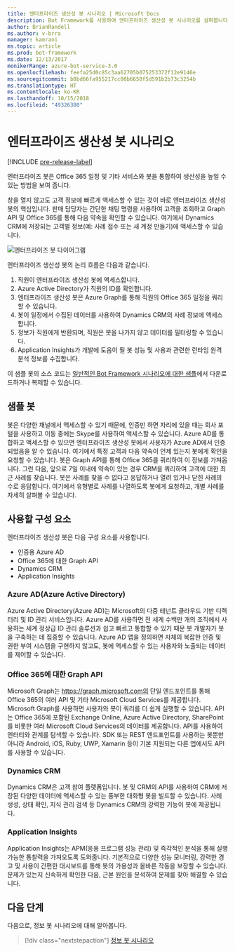 ```yaml
---
title: 엔터프라이즈 생산성 봇 시나리오 | Microsoft Docs
description: Bot Framework를 사용하여 엔터프라이즈 생산성 봇 시나리오를 살펴봅니다.
author: BrianRandell
ms.author: v-brra
manager: kamrani
ms.topic: article
ms.prod: bot-framework
ms.date: 12/13/2017
monikerRange: azure-bot-service-3.0
ms.openlocfilehash: feefa25d0c85c3aa62705b075253372f12e9146e
ms.sourcegitcommit: b8bd66fa955217cc00b6650f5d591b2b73c3254b
ms.translationtype: HT
ms.contentlocale: ko-KR
ms.lasthandoff: 10/15/2018
ms.locfileid: "49326380"
---
```

# <a name="enterprise-productivity-bot-scenario"></a>엔터프라이즈 생산성 봇 시나리오

[!INCLUDE [pre-release-label](includes/pre-release-label-v3.md)]

엔터프라이즈 봇은 Office 365 일정 및 기타 서비스와 봇을 통합하여 생산성을 높일 수 있는 방법을 보여 줍니다.

창을 열지 않고도 고객 정보에 빠르게 액세스할 수 있는 것이 바로 엔터프라이즈 생산성 봇의 핵심입니다. 판매 담당자는 간단한 채팅 명령을 사용하여 고객을 조회하고 Graph API 및 Office 365를 통해 다음 약속을 확인할 수 있습니다. 여기에서 Dynamics CRM에 저장되는 고객별 정보(예: 사례 접수 또는 새 계정 만들기)에 액세스할 수 있습니다.

![엔터프라이즈 봇 다이어그램](~/media/scenarios/bot-service-scenario-enterprise-bot.png)

엔터프라이즈 생산성 봇의 논리 흐름은 다음과 같습니다.

1. 직원이 엔터프라이즈 생산성 봇에 액세스합니다.
2. Azure Active Directory가 직원의 ID를 확인합니다.
3. 엔터프라이즈 생산성 봇은 Azure Graph를 통해 직원의 Office 365 일정을 쿼리할 수 있습니다.
4. 봇이 일정에서 수집된 데이터를 사용하여 Dynamics CRM의 사례 정보에 액세스합니다.
5. 정보가 직원에게 반환되며, 직원은 봇을 나가지 않고 데이터를 필터링할 수 있습니다.
6. Application Insights가 개발에 도움이 될 봇 성능 및 사용과 관련한 런타임 원격 분석 정보를 수집합니다.

이 샘플 봇의 소스 코드는 [일반적인 Bot Framework 시나리오에 대한 샘플](https://aka.ms/bot/scenarios)에서 다운로드하거나 복제할 수 있습니다.

## <a name="sample-bot"></a>샘플 봇
봇은 다양한 채널에서 액세스할 수 있기 때문에, 인증만 하면 자리에 있을 때는 회사 포털을 사용하고 이동 중에는 Skype를 사용하여 액세스할 수 있습니다. Azure AD를 통합하고 액세스할 수 있으면 엔터프라이즈 생산성 봇에서 사용자가 Azure AD에서 인증되었음을 알 수 있습니다. 여기에서 특정 고객과 다음 약속이 언제 있는지 봇에게 확인을 요청할 수 있습니다. 봇은 Graph API를 통해 Office 365를 쿼리하여 이 정보를 가져옵니다. 그런 다음, 앞으로 7일 이내에 약속이 있는 경우 CRM을 쿼리하여 고객에 대한 최근 사례를 찾습니다. 봇은 사례를 찾을 수 없다고 응답하거나 열려 있거나 닫힌 사례의 수로 응답합니다. 여기에서 유형별로 사례를 나열하도록 봇에게 요청하고, 개별 사례를 자세히 살펴볼 수 있습니다.

## <a name="components-youll-use"></a>사용할 구성 요소
엔터프라이즈 생산성 봇은 다음 구성 요소를 사용합니다.
-   인증용 Azure AD
-   Office 365에 대한 Graph API
-   Dynamics CRM
-   Application Insights

### <a name="azure-active-directory-azure-ad"></a>Azure AD(Azure Active Directory)
Azure Active Directory(Azure AD)는 Microsoft의 다중 테넌트 클라우드 기반 디렉터리 및 ID 관리 서비스입니다. Azure AD를 사용하면 전 세계 수백만 개의 조직에서 사용하는 세계 정상급 ID 관리 솔루션과 쉽고 빠르고 통합할 수 있기 때문 봇 개발자가 봇을 구축하는 데 집중할 수 있습니다. Azure AD 앱을 정의하면 자체의 복잡한 인증 및 권한 부여 시스템을 구현하지 않고도, 봇에 액세스할 수 있는 사용자와 노출되는 데이터를 제어할 수 있습니다.

### <a name="graph-api-to-office-365"></a>Office 365에 대한 Graph API
Microsoft Graph는 https://graph.microsoft.com의 단일 엔드포인트를 통해 Office 365의 여러 API 및 기타 Microsoft Cloud Services를 제공합니다. Microsoft Graph를 사용하면 사용자와 봇이 쿼리를 더 쉽게 실행할 수 있습니다. API는 Office 365에 포함된 Exchange Online, Azure Active Directory, SharePoint를 비롯한 여러 Microsoft Cloud Services의 데이터를 제공합니다. API를 사용하여 엔터티와 관계를 탐색할 수 있습니다. SDK 또는 REST 엔드포인트를 사용하는 봇뿐만 아니라 Android, iOS, Ruby, UWP, Xamarin 등이 기본 지원되는 다른 앱에서도 API를 사용할 수 있습니다.

### <a name="dynamics-crm"></a>Dynamics CRM
Dynamics CRM은 고객 참여 플랫폼입니다. 봇 및 CRM의 API를 사용하여 CRM에 저장된 다양한 데이터에 액세스할 수 있는 풍부한 대화형 봇을 빌드할 수 있습니다. 사례 생성, 상태 확인, 지식 관리 검색 등 Dynamics CRM의 강력한 기능이 봇에 제공됩니다.

### <a name="application-insights"></a>Application Insights
Application Insights는 APM(응용 프로그램 성능 관리) 및 즉각적인 분석을 통해 실행 가능한 통찰력을 가져오도록 도와줍니다. 기본적으로 다양한 성능 모니터링, 강력한 경고 및 사용이 간편한 대시보드를 통해 봇의 가용성과 올바른 작동을 보장할 수 있습니다. 문제가 있는지 신속하게 확인한 다음, 근본 원인을 분석하여 문제를 찾아 해결할 수 있습니다.

## <a name="next-steps"></a>다음 단계
다음으로, 정보 봇 시나리오에 대해 알아봅니다.

> [!div class="nextstepaction"]
> [정보 봇 시나리오](bot-service-scenario-informational.md)
